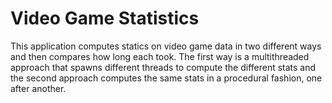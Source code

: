 # Video Game Statistics

This application computes statics on video game data in two different ways and then compares how long each took.
The first way is a multithreaded approach that spawns different threads to compute the different stats and
the second approach computes the same stats in a procedural fashion, one after another.
